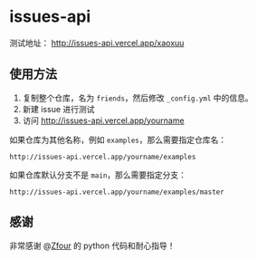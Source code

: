 # issues-api

测试地址： http://issues-api.vercel.app/xaoxuu

## 使用方法

1. 复制整个仓库，名为 `friends`，然后修改 `_config.yml` 中的信息。
2. 新建 issue 进行测试
3. 访问 http://issues-api.vercel.app/yourname

如果仓库为其他名称，例如 `examples`，那么需要指定仓库名：
```
http://issues-api.vercel.app/yourname/examples
```

如果仓库默认分支不是 `main`，那么需要指定分支：
```
http://issues-api.vercel.app/yourname/examples/master
```

## 感谢

非常感谢 @[Zfour](https://github.com/Zfour) 的 python 代码和耐心指导！

